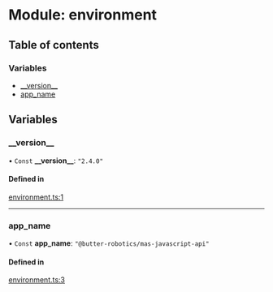 # Module: environment

## Table of contents

### Variables

- [\_\_version\_\_](environment.md#__version__)
- [app\_name](environment.md#app_name)

## Variables

### \_\_version\_\_

• `Const` **\_\_version\_\_**: ``"2.4.0"``

#### Defined in

[environment.ts:1](https://github.com/butter-robotics/Butter.MAS.JavascriptAPI/blob/0087c54/butter/mas/environment.ts#L1)

___

### app\_name

• `Const` **app\_name**: ``"@butter-robotics/mas-javascript-api"``

#### Defined in

[environment.ts:3](https://github.com/butter-robotics/Butter.MAS.JavascriptAPI/blob/0087c54/butter/mas/environment.ts#L3)
